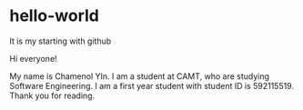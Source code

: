 # hello-world
It is my starting with github

Hi everyone!

My name is Chamenol YIn. I am a student at CAMT, who are studying Software Engineering.
I am a first year student with student ID is 592115519. Thank you for reading.
